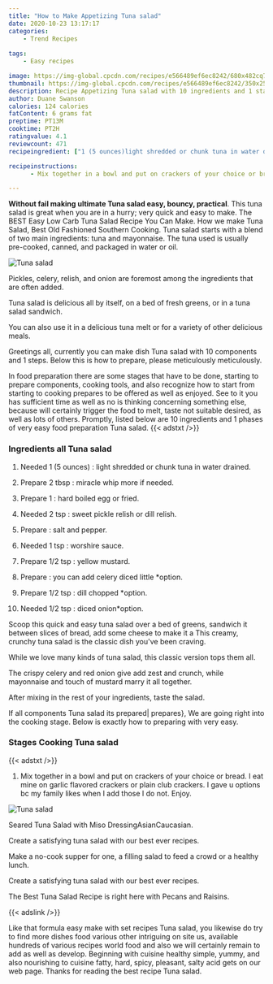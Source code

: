 ```yaml
---
title: "How to Make Appetizing Tuna salad"
date: 2020-10-23 13:17:17
categories:
    - Trend Recipes
    
tags:
    - Easy recipes

image: https://img-global.cpcdn.com/recipes/e566489ef6ec8242/680x482cq70/tuna-salad-recipe-main-photo.jpg
thumbnail: https://img-global.cpcdn.com/recipes/e566489ef6ec8242/350x250cq70/tuna-salad-recipe-main-photo.jpg
description: Recipe Appetizing Tuna salad with 10 ingredients and 1 stages of easy cooking.
author: Duane Swanson
calories: 124 calories
fatContent: 6 grams fat
preptime: PT13M
cooktime: PT2H
ratingvalue: 4.1
reviewcount: 471
recipeingredient: ["1 (5 ounces)light shredded or chunk tuna in water drained", "2 tbspmiracle whip more if needed", "1hard boiled egg or fried", "2 tspsweet pickle relish or dill relish", "salt and pepper", "1 tspworshire sauce", "1/2 tspyellow mustard", "you can add celery diced little option", "1/2 tspdill chopped option", "1/2 tspdiced onionoption"]

recipeinstructions: 
      - Mix together in a bowl and put on crackers of your choice or bread I eat mine on garlic flavored crackers or plain club crackers I gave u options bc my family likes when I add those I do not Enjoy

---
```




**Without fail making ultimate Tuna salad easy, bouncy, practical**. This tuna salad is great when you are in a hurry; very quick and easy to make. The BEST Easy Low Carb Tuna Salad Recipe You Can Make. How we make Tuna Salad, Best Old Fashioned Southern Cooking. Tuna salad starts with a blend of two main ingredients: tuna and mayonnaise. The tuna used is usually pre-cooked, canned, and packaged in water or oil.


![Tuna salad](https://img-global.cpcdn.com/recipes/e566489ef6ec8242/680x482cq70/tuna-salad-recipe-main-photo.jpg "Tuna salad")



Pickles, celery, relish, and onion are foremost among the ingredients that are often added.

Tuna salad is delicious all by itself, on a bed of fresh greens, or in a tuna salad sandwich.

You can also use it in a delicious tuna melt or for a variety of other delicious meals.


Greetings all, currently you can make dish Tuna salad with 10 components and 1 steps. Below this is how to prepare, please meticulously meticulously.

In food preparation there are some stages that have to be done, starting to prepare components, cooking tools, and also recognize how to start from starting to cooking prepares to be offered as well as enjoyed. See to it you has sufficient time as well as no is thinking concerning something else, because will certainly trigger the food to melt, taste not suitable desired, as well as lots of others. Promptly, listed below are 10 ingredients and 1 phases of very easy food preparation Tuna salad.
{{< adstxt />}}

### Ingredients all Tuna salad


1. Needed 1 (5 ounces) : light shredded or chunk tuna in water drained.

1. Prepare 2 tbsp : miracle whip more if needed.

1. Prepare 1 : hard boiled egg or fried.

1. Needed 2 tsp : sweet pickle relish or dill relish.

1. Prepare  : salt and pepper.

1. Needed 1 tsp : worshire sauce.

1. Prepare 1/2 tsp : yellow mustard.

1. Prepare  : you can add celery diced little *option.

1. Prepare 1/2 tsp : dill chopped *option.

1. Needed 1/2 tsp : diced onion*option.


Scoop this quick and easy tuna salad over a bed of greens, sandwich it between slices of bread, add some cheese to make it a This creamy, crunchy tuna salad is the classic dish you&#39;ve been craving.

While we love many kinds of tuna salad, this classic version tops them all.

The crispy celery and red onion give add zest and crunch, while mayonnaise and touch of mustard marry it all together.

After mixing in the rest of your ingredients, taste the salad.


If all components Tuna salad its prepared| prepares}, We are going right into the cooking stage. Below is exactly how to preparing with very easy.

### Stages Cooking Tuna salad

{{< adstxt />}}


1. Mix together in a bowl and put on crackers of your choice or bread. I eat mine on garlic flavored crackers or plain club crackers. I gave u options bc my family likes when I add those I do not. Enjoy.



![Tuna salad](https://img-global.cpcdn.com/steps/3e075b6c3d208fc7/160x128cq70/tuna-salad-recipe-step-1-photo.jpg" "Tuna salad")




Seared Tuna Salad with Miso DressingAsianCaucasian.

Create a satisfying tuna salad with our best ever recipes.

Make a no-cook supper for one, a filling salad to feed a crowd or a healthy lunch.

Create a satisfying tuna salad with our best ever recipes.

The Best Tuna Salad Recipe is right here with Pecans and Raisins.


{{< adslink />}}

Like that formula easy make with set recipes Tuna salad, you likewise do try to find more dishes food various other intriguing on site us, available hundreds of various recipes world food and also we will certainly remain to add as well as develop. Beginning with cuisine healthy simple, yummy, and also nourishing to cuisine fatty, hard, spicy, pleasant, salty acid gets on our web page. Thanks for reading the best recipe Tuna salad.
